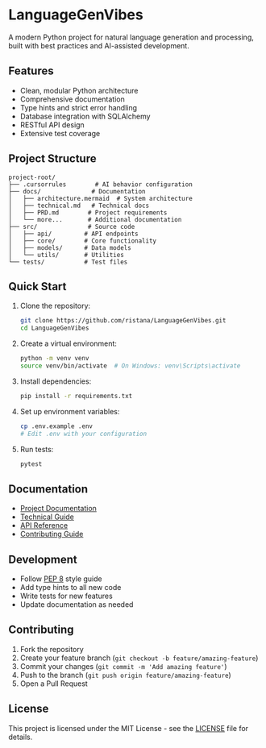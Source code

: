 # LanguageGenVibes

A modern Python project for natural language generation and processing, built with best practices and AI-assisted development.

## Features

- Clean, modular Python architecture
- Comprehensive documentation
- Type hints and strict error handling
- Database integration with SQLAlchemy
- RESTful API design
- Extensive test coverage

## Project Structure

```
project-root/
├── .cursorrules        # AI behavior configuration
├── docs/              # Documentation
│   ├── architecture.mermaid  # System architecture
│   ├── technical.md   # Technical docs
│   ├── PRD.md        # Project requirements
│   └── more...       # Additional documentation
├── src/              # Source code
│   ├── api/         # API endpoints
│   ├── core/        # Core functionality
│   ├── models/      # Data models
│   └── utils/       # Utilities
└── tests/           # Test files
```

## Quick Start

1. Clone the repository:
   ```bash
   git clone https://github.com/ristana/LanguageGenVibes.git
   cd LanguageGenVibes
   ```

2. Create a virtual environment:
   ```bash
   python -m venv venv
   source venv/bin/activate  # On Windows: venv\Scripts\activate
   ```

3. Install dependencies:
   ```bash
   pip install -r requirements.txt
   ```

4. Set up environment variables:
   ```bash
   cp .env.example .env
   # Edit .env with your configuration
   ```

5. Run tests:
   ```bash
   pytest
   ```

## Documentation

- [Project Documentation](docs/index.md)
- [Technical Guide](docs/technical.md)
- [API Reference](docs/api.md)
- [Contributing Guide](docs/contributing.md)

## Development

- Follow [PEP 8](https://www.python.org/dev/peps/pep-0008/) style guide
- Add type hints to all new code
- Write tests for new features
- Update documentation as needed

## Contributing

1. Fork the repository
2. Create your feature branch (`git checkout -b feature/amazing-feature`)
3. Commit your changes (`git commit -m 'Add amazing feature'`)
4. Push to the branch (`git push origin feature/amazing-feature`)
5. Open a Pull Request

## License

This project is licensed under the MIT License - see the [LICENSE](LICENSE) file for details. 